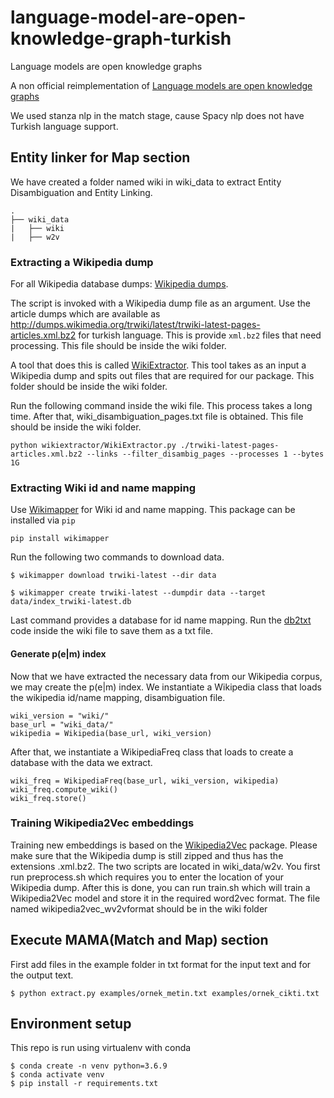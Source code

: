 # language-model-are-open-knowledge-graph-turkish
Language models are open knowledge graphs

A non official reimplementation of [Language models are open knowledge graphs](https://arxiv.org/abs/2010.11967)

We used stanza nlp in the match stage, cause Spacy nlp does not have Turkish language support.
## Entity linker for Map section
We have created a folder named wiki in wiki_data to extract Entity Disambiguation and Entity Linking. 

```
.
├── wiki_data
|   ├── wiki
|   ├── w2v
```
### Extracting a Wikipedia dump
For all Wikipedia database dumps: [Wikipedia dumps](https://dumps.wikimedia.org/). 

The script is invoked with a Wikipedia dump file as an argument. Use the article dumps which are available as http://dumps.wikimedia.org/trwiki/latest/trwiki-latest-pages-articles.xml.bz2 for turkish language. This is provide `xml.bz2` files that need processing. This file should be inside the wiki folder.

A tool that does this is called [WikiExtractor](https://github.com/attardi/wikiextractor). This tool takes as an input a Wikipedia dump and spits out files that are required for our package. This folder should be inside the wiki folder.

Run the following command inside the wiki file. This process takes a long time. After that, wiki_disambiguation_pages.txt file is obtained. This file should be inside the wiki folder.

```
python wikiextractor/WikiExtractor.py ./trwiki-latest-pages-articles.xml.bz2 --links --filter_disambig_pages --processes 1 --bytes 1G
```
### Extracting Wiki id and name mapping
Use [Wikimapper](https://github.com/jcklie/wikimapper#create-your-own-index) for Wiki id and name mapping. This package can be installed via `pip`
```
pip install wikimapper
```
Run the following two commands to download data.
```
$ wikimapper download trwiki-latest --dir data
```
```
$ wikimapper create trwiki-latest --dumpdir data --target data/index_trwiki-latest.db
```
Last command provides a database for id name mapping. Run the [db2txt](https://github.com/Gamze0309/language-models-are-knowledge-graph/blob/main/wiki_data/wiki/db2txt.py) code inside the wiki file to save them as a txt file.

#### Generate p(e|m) index
Now that we have extracted the necessary data from our Wikipedia corpus, we may create the p(e|m) index. We instantiate a Wikipedia class that loads the wikipedia id/name mapping, disambiguation file.

```
wiki_version = "wiki/"
base_url = "wiki_data/"
wikipedia = Wikipedia(base_url, wiki_version)
```
After that, we instantiate a WikipediaFreq class that loads to create a database with the data we extract.

```
wiki_freq = WikipediaFreq(base_url, wiki_version, wikipedia)
wiki_freq.compute_wiki()
wiki_freq.store()
```
### Training Wikipedia2Vec embeddings
Training new embeddings is based on the [Wikipedia2Vec](https://wikipedia2vec.github.io/wikipedia2vec/) package. Please make sure that the Wikipedia dump is still zipped and thus has the extensions .xml.bz2. The two scripts are located in wiki_data/w2v. You first run preprocess.sh which requires you to enter the location of your Wikipedia dump. After this is done, you can run train.sh which will train a Wikipedia2Vec model and store it in the required word2vec format. The file named wikipedia2vec_wv2vformat should be in the wiki folder

## Execute MAMA(Match and Map) section
First add files in the example folder in txt format for the input text and for the output text.
```
$ python extract.py examples/ornek_metin.txt examples/ornek_cikti.txt
```
## Environment setup
This repo is run using virtualenv with conda
```
$ conda create -n venv python=3.6.9
$ conda activate venv
$ pip install -r requirements.txt
```

